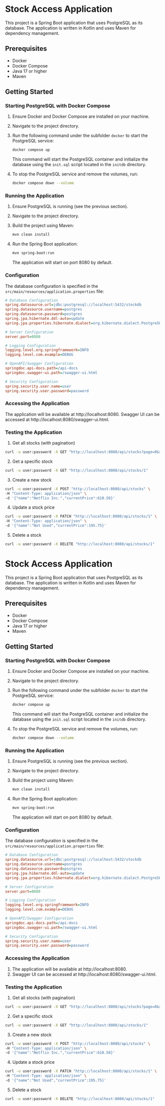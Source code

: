 # Stock Access Application

This project is a Spring Boot application that uses PostgreSQL as its database. The application is written in Kotlin and uses Maven for dependency management.

## Prerequisites

- Docker
- Docker Compose
- Java 17 or higher
- Maven

## Getting Started

### Starting PostgreSQL with Docker Compose

1. Ensure Docker and Docker Compose are installed on your machine.
2. Navigate to the project directory.
3. Run the following command under the subfolder `docker` to start the PostgreSQL service:

    ```sh
    docker compose up
    ```

   This command will start the PostgreSQL container and initialize the database using the `init.sql` script located in the `initdb` directory.

4. To stop the PostgreSQL service and remove the volumes, run:

    ```sh
    docker compose down --volume
    ```

### Running the Application

1. Ensure PostgreSQL is running (see the previous section).
2. Navigate to the project directory.
3. Build the project using Maven:

    ```sh
    mvn clean install
    ```

4. Run the Spring Boot application:

    ```sh
    mvn spring-boot:run
    ```

   The application will start on port 8080 by default.

### Configuration

The database configuration is specified in the `src/main/resources/application.properties` file:

```ini
# Database Configuration
spring.datasource.url=jdbc:postgresql://localhost:5432/stockdb
spring.datasource.username=postgres
spring.datasource.password=postgres
spring.jpa.hibernate.ddl-auto=update
spring.jpa.properties.hibernate.dialect=org.hibernate.dialect.PostgreSQLDialect

# Server Configuration
server.port=8080

# Logging Configuration
logging.level.org.springframework=INFO
logging.level.com.example=DEBUG

# OpenAPI/Swagger Configuration
springdoc.api-docs.path=/api-docs
springdoc.swagger-ui.path=/swagger-ui.html

# Security Configuration
spring.security.user.name=user
spring.security.user.password=password
```

### Accessing the Application
The application will be available at http://localhost:8080.
Swagger UI can be accessed at http://localhost:8080/swagger-ui.html.

### Testing the Application
1. Get all stocks (with pagination)
```sh
curl -u user:password -X GET "http://localhost:8080/api/stocks?page=0&size=5"
```

2. Get a specific stock
```sh
curl -u user:password -X GET "http://localhost:8080/api/stocks/1"
```

3. Create a new stock
```sh
curl -u user:password -X POST "http://localhost:8080/api/stocks" \
-H "Content-Type: application/json" \
-d '{"name":"Netflix Inc.","currentPrice":610.50}'
```

4. Update a stock price
```sh
curl -u user:password -X PATCH "http://localhost:8080/api/stocks/1" \
-H "Content-Type: application/json" \
-d '{"name":"Not Used","currentPrice":195.75}'
```

5. Delete a stock
```sh
curl -u user:password -X DELETE "http://localhost:8080/api/stocks/1"
```
# Stock Access Application

This project is a Spring Boot application that uses PostgreSQL as its database. The application is written in Kotlin and uses Maven for dependency management.

## Prerequisites

- Docker
- Docker Compose
- Java 17 or higher
- Maven

## Getting Started

### Starting PostgreSQL with Docker Compose

1. Ensure Docker and Docker Compose are installed on your machine.
2. Navigate to the project directory.
3. Run the following command under the subfolder `docker` to start the PostgreSQL service:

    ```sh
    docker compose up
    ```

   This command will start the PostgreSQL container and initialize the database using the `init.sql` script located in the `initdb` directory.

4. To stop the PostgreSQL service and remove the volumes, run:

    ```sh
    docker compose down --volume
    ```

### Running the Application

1. Ensure PostgreSQL is running (see the previous section).
2. Navigate to the project directory.
3. Build the project using Maven:

    ```sh
    mvn clean install
    ```

4. Run the Spring Boot application:

    ```sh
    mvn spring-boot:run
    ```

   The application will start on port 8080 by default.

### Configuration

The database configuration is specified in the `src/main/resources/application.properties` file:

```ini
# Database Configuration
spring.datasource.url=jdbc:postgresql://localhost:5432/stockdb
spring.datasource.username=postgres
spring.datasource.password=postgres
spring.jpa.hibernate.ddl-auto=update
spring.jpa.properties.hibernate.dialect=org.hibernate.dialect.PostgreSQLDialect

# Server Configuration
server.port=8080

# Logging Configuration
logging.level.org.springframework=INFO
logging.level.com.example=DEBUG

# OpenAPI/Swagger Configuration
springdoc.api-docs.path=/api-docs
springdoc.swagger-ui.path=/swagger-ui.html

# Security Configuration
spring.security.user.name=user
spring.security.user.password=password
```

### Accessing the Application
1. The application will be available at http://localhost:8080.
2. Swagger UI can be accessed at http://localhost:8080/swagger-ui.html.

### Testing the Application
1. Get all stocks (with pagination)
```sh
curl -u user:password -X GET "http://localhost:8080/api/stocks?page=0&size=5"
```

2. Get a specific stock
```sh
curl -u user:password -X GET "http://localhost:8080/api/stocks/1"
```

3. Create a new stock
```sh
curl -u user:password -X POST "http://localhost:8080/api/stocks" \
-H "Content-Type: application/json" \
-d '{"name":"Netflix Inc.","currentPrice":610.50}'
```

4. Update a stock price
```sh
curl -u user:password -X PATCH "http://localhost:8080/api/stocks/1" \
-H "Content-Type: application/json" \
-d '{"name":"Not Used","currentPrice":195.75}'
```

5. Delete a stock
```sh
curl -u user:password -X DELETE "http://localhost:8080/api/stocks/1"
```
